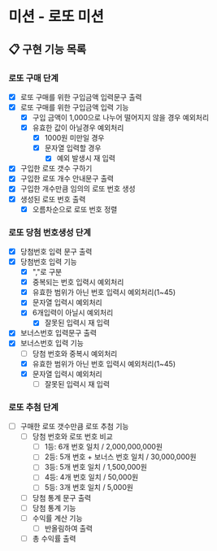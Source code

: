 # 미션 - 로또 미션

## 📋 구현 기능 목록

### 로또 구매 단계

- [x] 로또 구매를 위한 구입금액 입력문구 출력 
- [x] 로또 구매를 위한 구입금액 입력 기능
  - [x] 구입 금액이 1,000으로 나누어 떨어지지 않을 경우 예외처리
  - [x] 유효한 값이 아닐경우 예외처리
    - [x] 1000원 미만일 경우
    - [x] 문자열 입력할 경우
      - [x] 예외 발생시 재 입력
- [x] 구입한 로또 갯수 구하기
- [x] 구입한 로또 개수 안내문구 출력
- [x] 구입한 개수만큼 임의의 로또 번호 생성
- [x] 생성된 로또 번호 출력
  - [x] 오름차순으로 로또 번호 정렬

### 로또 당첨 번호생성 단계

- [x] 당첨번호 입력 문구 출력
- [x] 당첨번호 입력 기능
  - [x] ","로 구분
  - [x] 중복되는 번호 입력시 예외처리
  - [x] 유효한 범위가 아닌 번호 입력시 예외처리(1~45)
  - [x] 문자열 입력시 예외처리
  - [x] 6개입력이 아닐시 예외처리
    -[x] 잘못된 입력시 재 입력
- [x] 보너스번호 입력문구 출력
- [x] 보너스번호 입력 기능
  - [ ] 당첨 번호와 중복시 예외처리
  - [x] 유효한 범위가 아닌 번호 입력시 예외처리(1~45)
  - [x] 문자열 입력시 예외처리
    -[ ] 잘못된 입력시 재 입력

### 로또 추첨 단계

-[ ] 구매한 로또 갯수만큼 로또 추첨 기능
  - [ ] 당첨 번호와 로또 번호 비교
    - [ ] 1등: 6개 번호 일치 / 2,000,000,000원
    - [ ] 2등: 5개 번호 + 보너스 번호 일치 / 30,000,000원
    - [ ] 3등: 5개 번호 일치 / 1,500,000원
    - [ ] 4등: 4개 번호 일치 / 50,000원
    - [ ] 5등: 3개 번호 일치 / 5,000원
  - [ ] 당첨 통계 문구 출력
  - [ ] 당첨 통계 기능
  - [ ] 수익률 계산 기능
    - [ ] 반올림하여 출력
  - [ ] 총 수익률 출력 
